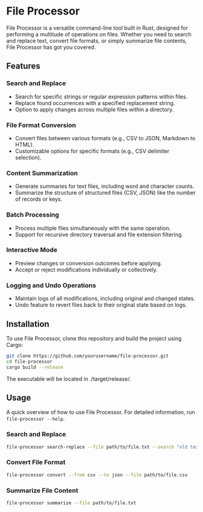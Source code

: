 # File Processor

File Processor is a versatile command-line tool built in Rust, designed for performing a multitude of operations on files. Whether you need to search and replace text, convert file formats, or simply summarize file contents, File Processor has got you covered.

## Features

### Search and Replace
- Search for specific strings or regular expression patterns within files.
- Replace found occurrences with a specified replacement string.
- Option to apply changes across multiple files within a directory.

### File Format Conversion
- Convert files between various formats (e.g., CSV to JSON, Markdown to HTML).
- Customizable options for specific formats (e.g., CSV delimiter selection).

### Content Summarization
- Generate summaries for text files, including word and character counts.
- Summarize the structure of structured files (CSV, JSON) like the number of records or keys.

### Batch Processing
- Process multiple files simultaneously with the same operation.
- Support for recursive directory traversal and file extension filtering.

### Interactive Mode
- Preview changes or conversion outcomes before applying.
- Accept or reject modifications individually or collectively.

### Logging and Undo Operations
- Maintain logs of all modifications, including original and changed states.
- Undo feature to revert files back to their original state based on logs.

## Installation

To use File Processor, clone this repository and build the project using Cargo:

```bash
git clone https://github.com/yourusername/file-processor.git
cd file-processor
cargo build --release
```

The executable will be located in ./target/release/.

## Usage

A quick overview of how to use File Processor. For detailed information, run `file-processor --help`.

### Search and Replace

```bash
file-processor search-replace --file path/to/file.txt --search "old text" --replace "new text"
```

### Convert File Format

```bash
file-processor convert --from csv --to json --file path/to/file.csv
```

### Summarize File Content

```bash
file-processor summarize --file path/to/file.txt
```


